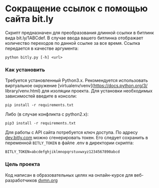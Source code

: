# Сокращение ссылок с помощью сайта bit.ly
Скрипт предназначен для преобразования длинной ссылки в битлинк вида bit.ly/1ABCdef. В случае ввода вашего битлинка отображает количество переходов по данной ссылке за все время. Ссылка передается в качестве аргумента:

```python bitly.py [-h] <url> ```
### Как установить
Требуется установленный Python3.x.
Рекомендуется использовать виртуальное окружение [virtualenv/venv](https://docs.python.org/3/
library/venv.html) для изоляции проекта.
Для установки необходимых зависимостей введите в консоли:

```pip install -r requirements.txt```

Либо (в случае конфликта с python2.x):

```pip3 install -r requirements.txt```

Для работы с API сайта потребуется ключ доступа. По адресу [dev.bitly.com](https://dev.bitly.com/) можно сгенерировать токен. Его следует сохранить в переменной ```BITLY_TOKEN``` в файле .env в директории скрипта:

```BITLY_TOKEN=abcdefghjiklmnopqrstuvwxyz1234567890abcd```
### Цель проекта
Код написан в образовательных целях на онлайн-курсе для веб-разработчиков [dvmn.org](https://dvmn.org/)
